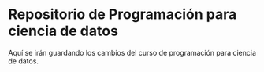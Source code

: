 # Repositorio de Programación para ciencia de datos

Aquí se irán guardando los cambios del curso de programación para ciencia de datos.